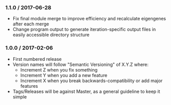 ### 1.1.0 / 2017-06-28
* Fix final module merge to improve efficiency and recalculate eigengenes after each merge 
* Change program output to generate iteration-specific output files in easily accessible directory structure

### 1.0.0 / 2017-02-06
* First numbered release
* Version names will follow "Semantic Versioning" of X.Y.Z where:
    * Increment Z when you fix something
    * Increment Y when you add a new feature
    * Increment X when you break backwards-compatibility or add major features
* Tags/Releases will be against Master, as a general guideline to keep it simple
